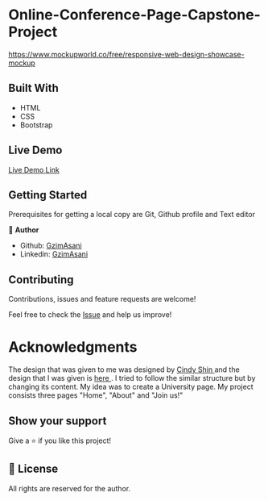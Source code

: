 # Online-Conference-Page-Capstone-Project

[](https://img.shields.io/badge/Microverse-blueviolet)

https://www.mockupworld.co/free/responsive-web-design-showcase-mockup


## Built With

- HTML
- CSS
- Bootstrap

## Live Demo

[Live Demo Link](https://gracious-hermann-bdef87.netlify.app)

## Getting Started

Prerequisites for getting a local copy are Git, Github profile and Text editor

👤 **Author**

- Github: [GzimAsani](https://github.com/GzimAsani)
- Linkedin: [GzimAsani](https://www.linkedin.com/in/gzim-asani-83390a17a/)

## Contributing

Contributions, issues and feature requests are welcome!

Feel free to check the [Issue]() and help us improve!

# Acknowledgments

The design that was given to me was designed by <a href="https://www.behance.net/adagio07"> Cindy Shin </a> and the design that I was given is <a href="https://www.behance.net/gallery/29845175/CC-Global-Summit-2015"> here </a>. I tried to follow the similar structure but by changing its content. My idea was to create a University page. My project consists three pages "Home", "About" and "Join us!"

## Show your support

Give a ⭐️ if you like this project!

## 📝 License

All rights are reserved for the author.

